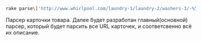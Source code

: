 ```bash
rake parse\['http://www.whirlpool.com/laundry-1/laundry-2/washers-3/-%5BWFW9290FBD%5D-5703601/WFW9290FBD/'\]
```

Парсер карточки товара.
Далее будет разработан главный(основной) парсер, который будет парсить все URL карточек, и соответсвенно всё их описание.
